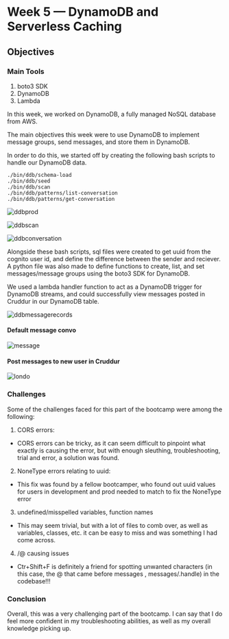 # Week 5 — DynamoDB and Serverless Caching

## Objectives

### Main Tools

<ol>
  <li>boto3 SDK</li>
  <li>DynamoDB</li>
  <li>Lambda</li>
</ol>

In this week, we worked on DynamoDB, a fully managed NoSQL database from AWS.

The main objectives this week were to use DynamoDB to implement message groups, send messages, and store them in DynamoDB.

In order to do this, we started off by creating the following bash scripts to handle our DynamoDB data.

```
./bin/ddb/schema-load
./bin/ddb/seed
./bin/ddb/scan
./bin/ddb/patterns/list-conversation
./bin/ddb/patterns/get-conversation

```
![ddbprod](https://user-images.githubusercontent.com/125153369/230673932-06c3b280-75a7-4034-9c5a-eb712dca14b6.PNG)

![ddbscan](https://user-images.githubusercontent.com/125153369/230673909-5fec5ae3-816b-466f-b9e5-13e254ee9300.PNG)

![ddbconversation](https://user-images.githubusercontent.com/125153369/230673885-19c7087f-c08c-42c1-a010-a03dafd89d61.PNG)

Alongside these bash scripts, sql files were created to get uuid from the cognito user id, and define the difference between the sender and reciever.
A python file was also made to define functions to create, list, and set messages/message groups using the boto3 SDK for DynamoDB. 

We used a lambda handler function to act as a DynamoDB trigger for DynamoDB streams, and could successfully view messages posted in Cruddur in our DynamoDB table.

![ddbmessagerecords](https://user-images.githubusercontent.com/125153369/230673782-603779a4-681a-44c3-be35-f7b699d767ec.PNG)

#### Default message convo
![message](https://user-images.githubusercontent.com/125153369/230673972-149b88dc-74e6-4d9b-89be-68560081b6da.PNG)

#### Post messages to new user in Cruddur
![londo](https://user-images.githubusercontent.com/125153369/230673724-b448d932-312a-42a5-a582-49def53a4465.PNG)


### Challenges

Some of the challenges faced for this part of the bootcamp were among the following:

1. CORS errors:
  * CORS errors can be tricky, as it can seem difficult to pinpoint what exactly is causing the error, but with enough sleuthing, troubleshooting, trial and error, a     solution was found.
2. NoneType errors relating to uuid:
  * This fix was found by a fellow bootcamper, who found out uuid values for users in development and prod needed to match to fix the NoneType error 
3. undefined/misspelled variables, function names
  * This may seem trivial, but with a lot of files to comb over, as well as variables, classes, etc. it can be easy to miss and was something I had come across.
4. /@ causing issues
  * Ctr+Shift+F is definitely a friend for spotting unwanted characters (in this case, the @ that came before messages , messages/.handle) in the codebase!!! 



### Conclusion

Overall, this was a very challenging part of the bootcamp. I can say that I do feel more confident in my troubleshooting abilities, as well as my overall knowledge  picking up. 


